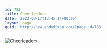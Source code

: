 ```yaml
---
id: 783
title: Cheerleaders
date: '2023-03-17T13:45:14+00:00'
layout: page
guid: 'http://new.andydixon.com/?page_id=783'
---
```


![Cheerleaders](https://i0.wp.com/assets.g8x2.ldn.idrivee2-23.com/posters/Cheerleaders%2001.jpg?w=1200&ssl=1 "Cheerleaders")